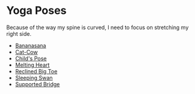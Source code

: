 # Yoga Poses

Because of the way my spine is curved, I need to focus on stretching my right
side.

- [Bananasana](./bananasana.md)
- [Cat-Cow](./cat-cow.md)
- [Child's Pose](./childs.md)
- [Melting Heart](./melting-heart.md)
- [Reclined Big Toe](./reclined-big-toe.md)
- [Sleeping Swan](./sleeping-swan.md)
- [Supported Bridge](./supported-bridge.md)
